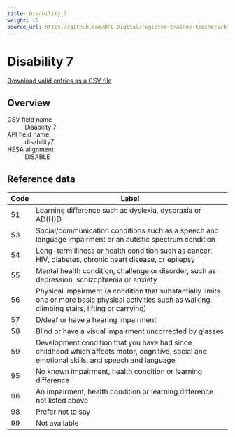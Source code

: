 ```yaml
---
title: Disability 7
weight: 15
source_url: https://github.com/DFE-Digital/register-trainee-teachers/blob/main/app/lib/hesa/reference_data/v2025_0.rb
---
```


<h1 id="disability-7">Disability 7</h1>

<p><a href="/reference-data/v2025.0/disability7/download">Download valid entries as a CSV file</a></p>

<h2 id="overview">Overview</h2>

<dl class="govuk-summary-list">
  <div class="govuk-summary-list__row">
    <dt class="govuk-summary-list__key">
      CSV field name
    </dt>
    <dd class="govuk-summary-list__value">
      Disability 7
    </dd>
  </div>
  <div class="govuk-summary-list__row">
    <dt class="govuk-summary-list__key">
      API field name
    </dt>
    <dd class="govuk-summary-list__value">
      disability7
    </dd>
  </div>
  <div class="govuk-summary-list__row">
    <dt class="govuk-summary-list__key">
      HESA alignment
    </dt>
    <dd class="govuk-summary-list__value">
      DISABLE
    </dd>
  </div>
</dl>

<h2 id="reference-data">Reference data</h2>

<table class="govuk-table">
  <thead class="govuk-table__head">
    <tr class="govuk-table__row">
      <th scope="col" class="govuk-table__header">Code</th>
      <th scope="col" class="govuk-table__header">Label</th>
    </tr>
  </thead>
  <tbody class="govuk-table__body">
      <tr class="govuk-table__row">
        <td class="govuk-table__cell">51</td>
        <td class="govuk-table__cell">Learning difference such as dyslexia, dyspraxia or AD(H)D</td>
      </tr>
      <tr class="govuk-table__row">
        <td class="govuk-table__cell">53</td>
        <td class="govuk-table__cell">Social/communication conditions such as a speech and language impairment or an autistic spectrum condition</td>
      </tr>
      <tr class="govuk-table__row">
        <td class="govuk-table__cell">54</td>
        <td class="govuk-table__cell">Long-term illness or health condition such as cancer, HIV, diabetes, chronic heart disease, or epilepsy</td>
      </tr>
      <tr class="govuk-table__row">
        <td class="govuk-table__cell">55</td>
        <td class="govuk-table__cell">Mental health condition, challenge or disorder, such as depression, schizophrenia or anxiety</td>
      </tr>
      <tr class="govuk-table__row">
        <td class="govuk-table__cell">56</td>
        <td class="govuk-table__cell">Physical impairment (a condition that substantially limits one or more basic physical activities such as walking, climbing stairs, lifting or carrying)</td>
      </tr>
      <tr class="govuk-table__row">
        <td class="govuk-table__cell">57</td>
        <td class="govuk-table__cell">D/deaf or have a hearing impairment</td>
      </tr>
      <tr class="govuk-table__row">
        <td class="govuk-table__cell">58</td>
        <td class="govuk-table__cell">Blind or have a visual impairment uncorrected by glasses</td>
      </tr>
      <tr class="govuk-table__row">
        <td class="govuk-table__cell">59</td>
        <td class="govuk-table__cell">Development condition that you have had since childhood which affects motor, cognitive, social and emotional skills, and speech and language</td>
      </tr>
      <tr class="govuk-table__row">
        <td class="govuk-table__cell">95</td>
        <td class="govuk-table__cell">No known impairment, health condition or learning difference</td>
      </tr>
      <tr class="govuk-table__row">
        <td class="govuk-table__cell">96</td>
        <td class="govuk-table__cell">An impairment, health condition or learning difference not listed above</td>
      </tr>
      <tr class="govuk-table__row">
        <td class="govuk-table__cell">98</td>
        <td class="govuk-table__cell">Prefer not to say</td>
      </tr>
      <tr class="govuk-table__row">
        <td class="govuk-table__cell">99</td>
        <td class="govuk-table__cell">Not available</td>
      </tr>
  </tbody>
</table>
